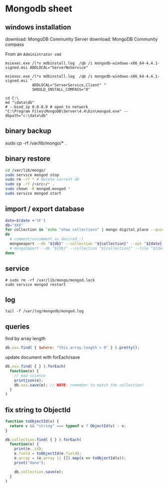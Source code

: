 # Mongodb sheet

## windows installation

download: MongoDB Community Server
download: MongoDB Community compass


From an `Administrator cmd`
```
msiexec.exe /l*v mdbinstall.log  /qb /i mongodb-windows-x86_64-4.4.1-signed.msi ADDLOCAL="ServerNoService"

msiexec.exe /l*v mdbinstall.log  /qb /i mongodb-windows-x86_64-4.4.1-signed.msi ^
            ADDLOCAL="ServerService,Client" ^
            SHOULD_INSTALL_COMPASS="0"

cd C:\
md "\data\db"
# --bind_ip 0.0.0.0 # open to network
"C:\Program Files\MongoDB\Server\4.4\bin\mongod.exe" --dbpath="c:\data\db"
```

## binary backup

  sudo cp -rf /var/lib/mongo/* .

## binary restore

```bash
cd /var/lib/mongo/
sudo service mongod stop
sudo rm -rf * # delete current db
sudo cp -rf /<src>/* .
sudo chown -R mongod.mongod *
sudo service mongod start
```

## import / export database

```bash
date=$(date +'%F')
db="XXX"
for collection in `echo "show collections" | mongo digital_place --quiet`;
do
  # comment/uncomment as desired :)
  mongoexport --db "${db}" --collection "${collection}" --out "${date}_digital_place_${collection}.json"
  # mongoimport --db "${db}" --collection "${collection}" --file "${date}_digital_place_${collection}.json"
done
```

## service

    # sudo rm -rf /var/lib/mongo/mongod.lock
    sudo service mongod restart

## log

    tail -f /var/log/mongodb/mongod.log

## queries

find by array length
```js
db.xxx.find( { $where: "this.array.length > 0" } ).pretty();
```

update document with forEach/save
```js
db.xxx.find( { } ).forEach(
  function(e) {
    // mad science
    printjson(e);
    db.xxx.save(e); // NOTE: remember to match the collection!
  }
)
```

## fix string to ObjectId

```js
function toObjectId(v) {
  return v && "string" === typeof v ? ObjectId(v) : v;
}

db.collection.find( { } ).forEach(
  function(e) {
    print(e._id);
    e.field = toObjectId(e.field);
    e.array = (e.array || []).map(x => toObjectId(x));
    print("done");

    db.collection.save(e);
  }
)
```
